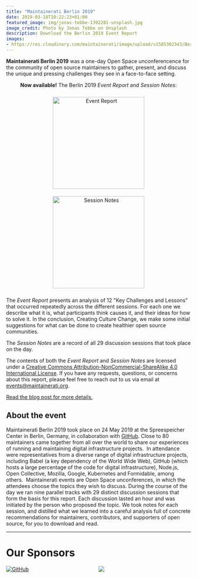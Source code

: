```yaml
---
title: "Maintainerati Berlin 2019"
date: 2019-03-18T10:22:23+01:00
featured_image: img/jonas-tebbe-1392281-unsplash.jpg
image_credit: Photo by Jonas Tebbe on Unsplash
description: Download the Berlin 2019 Event Report
images:
- https://res.cloudinary.com/maintainerati/image/upload/v1585302343/Berlin%202019/Twitter_Card_uje5hp.png
---
```


**Maintainerati Berlin 2019** was a one-day Open Space unconferencence for the community of open source maintainers to gather, present, and discuss the unique and pressing challenges they see in a face-to-face setting.

<p style="text-align: center"><b>Now available!</b> The Berlin 2019 <i>Event Report</i> and <i>Session Notes</i>:</p>

<p style="text-align: center;"><a href="https://res.cloudinary.com/maintainerati/image/upload/v1585300565/Berlin%202019/Berlin_2019_Event_Report_rpcxtg.pdf" onClick="ga('send', 'pageview', '/virtual/reports/berlin-2019-event-report.pdf');"><img style="width:250px; display: inline; margin: 10px;" src="https://res.cloudinary.com/maintainerati/image/upload/c_scale,h_353,w_250/v1585241033/Berlin%202019/Berlin_2019_Event_Report_rpcxtg.png" alt="Event Report"></a><a href="https://res.cloudinary.com/maintainerati/image/upload/v1585296058/Berlin%202019/Berlin_2019_Session_Notes_fw7faq.pdf" onClick="ga('send', 'pageview', '/virtual/reports/berlin-2019-session-notes.pdf');"><img style="width:250px; display: inline; margin: 10px;" src="https://res.cloudinary.com/maintainerati/image/upload/c_scale,h_353,w_250/v1585241033/Berlin%202019/Berlin_2019_Session_Notes_fw7faq.png" alt="Session Notes"></a></p>

The _Event Report_ presents an analysis of 12 "Key Challenges and Lessons" that occurred repeatedly across the different sessions. For each one we describe what it is, what participants think causes it, and their ideas for how to solve it. In the conclusion, Creating Culture Change, we make some initial suggestions for what can be done to create healthier open source communities.

The _Session Notes_ are a record of all 29 discussion sessions that took place on the day.

The contents of both the _Event Report_ and _Session Notes_ are licensed under a [Creative Commons Attribution-NonCommercial-ShareAlike 4.0 International License](https://creativecommons.org/licenses/by-nc-sa/4.0/). If you have any requests, questions, or concerns about this report, please feel free to reach out to us via email at events@maintainerati.org.

[Read the blog post for more details.](/blog/berlin-2019-event-report/)


## About the event

Maintainerati Berlin 2019 took place on 24 May 2019 at the Spreespeicher Center in Berlin, Germany, in collaboration with [GitHub](https://github.com). Close to 80 maintainers came together from all over the world to share our experiences of running and maintaining digital infrastructure projects.  In attendance were representatives from a diverse range of digital infrastructure projects, including Babel (a key dependency of the World Wide Web), GitHub (which hosts a large percentage of the code for digital infrastructure), Node.js, Open Collective, Mozilla, Google, Kubernetes and Formidable, among others.  Maintainerati events are Open Space unconferences, in which the attendees choose the topics they wish to discuss. During the course of the day we ran nine parallel tracks with 29 distinct discussion sessions that form the basis for this report. Each discussion lasted an hour and was initiated by the person who proposed the topic. We took notes for each session, and distilled what we learned into a careful analysis full of concrete recommendations for maintainers, contributors, and supporters of open source, for you to download and read.

----

# Our Sponsors

<div style="width:50%;float:left;"><a href="https://github.com"><img src="/img/github-logo.png" srcset="/img/github-logo.png 1x, /img/github-logo@2x.png 2x", alt="GitHub" /></a></div>
<div style="width:50%;float:left;"><a href="https://opencollective.com/"><img src="/img/opencollective-logo.png" srcset="/img/opencollective-logo.png 1x, /img/opencollective-logo@2x.png 2x",alt="Open Collective"/></a>
</div>